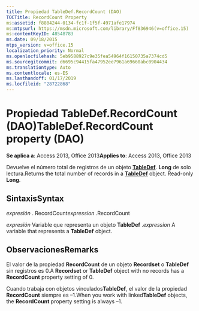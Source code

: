 ```yaml
---
title: Propiedad TableDef.RecordCount (DAO)
TOCTitle: RecordCount Property
ms:assetid: f8804244-0134-fc1f-1f5f-4971afe17974
ms:mtpsurl: https://msdn.microsoft.com/library/Ff836946(v=office.15)
ms:contentKeyID: 48548783
ms.date: 09/18/2015
mtps_version: v=office.15
localization_priority: Normal
ms.openlocfilehash: 5eb9588927c9e35fea54964f16150735a7374cd5
ms.sourcegitcommit: d6695c94415fa47952ee7961a69660abc0904434
ms.translationtype: Auto
ms.contentlocale: es-ES
ms.lasthandoff: 01/17/2019
ms.locfileid: "28722868"
---
```

# <a name="tabledefrecordcount-property-dao"></a><span data-ttu-id="63fea-102">Propiedad TableDef.RecordCount (DAO)</span><span class="sxs-lookup"><span data-stu-id="63fea-102">TableDef.RecordCount property (DAO)</span></span>


<span data-ttu-id="63fea-103">**Se aplica a**: Access 2013, Office 2013</span><span class="sxs-lookup"><span data-stu-id="63fea-103">**Applies to**: Access 2013, Office 2013</span></span>

<span data-ttu-id="63fea-p101">Devuelve el número total de registros de un objeto **[TableDef](tabledef-object-dao.md)**. **Long** de solo lectura.</span><span class="sxs-lookup"><span data-stu-id="63fea-p101">Returns the total number of records in a **[TableDef](tabledef-object-dao.md)** object. Read-only **Long**.</span></span>

## <a name="syntax"></a><span data-ttu-id="63fea-106">Sintaxis</span><span class="sxs-lookup"><span data-stu-id="63fea-106">Syntax</span></span>

<span data-ttu-id="63fea-107">*expresión* . RecordCount</span><span class="sxs-lookup"><span data-stu-id="63fea-107">*expression* .RecordCount</span></span>

<span data-ttu-id="63fea-108">*expresión* Variable que representa un objeto **TableDef** .</span><span class="sxs-lookup"><span data-stu-id="63fea-108">*expression* A variable that represents a **TableDef** object.</span></span>

## <a name="remarks"></a><span data-ttu-id="63fea-109">Observaciones</span><span class="sxs-lookup"><span data-stu-id="63fea-109">Remarks</span></span>

<span data-ttu-id="63fea-110">El valor de la propiedad **RecordCount** de un objeto **Recordset** o **TableDef** sin registros es 0.</span><span class="sxs-lookup"><span data-stu-id="63fea-110">A **Recordset** or **TableDef** object with no records has a **RecordCount** property setting of 0.</span></span>

<span data-ttu-id="63fea-111">Cuando trabaja con objetos vinculados**TableDef**, el valor de la propiedad **RecordCount** siempre es –1.</span><span class="sxs-lookup"><span data-stu-id="63fea-111">When you work with linked**TableDef** objects, the **RecordCount** property setting is always –1.</span></span>

